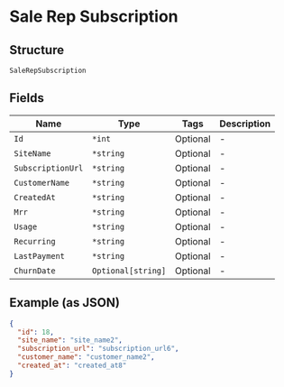 
# Sale Rep Subscription

## Structure

`SaleRepSubscription`

## Fields

| Name | Type | Tags | Description |
|  --- | --- | --- | --- |
| `Id` | `*int` | Optional | - |
| `SiteName` | `*string` | Optional | - |
| `SubscriptionUrl` | `*string` | Optional | - |
| `CustomerName` | `*string` | Optional | - |
| `CreatedAt` | `*string` | Optional | - |
| `Mrr` | `*string` | Optional | - |
| `Usage` | `*string` | Optional | - |
| `Recurring` | `*string` | Optional | - |
| `LastPayment` | `*string` | Optional | - |
| `ChurnDate` | `Optional[string]` | Optional | - |

## Example (as JSON)

```json
{
  "id": 18,
  "site_name": "site_name2",
  "subscription_url": "subscription_url6",
  "customer_name": "customer_name2",
  "created_at": "created_at8"
}
```

